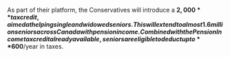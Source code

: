 As part of their platform, the Conservatives will introduce a **$2,000** tax credit, aimed at helping single and widowed seniors. This will extend to almost 1.6 million seniors across Canada with pension income. Combined with the Pension Income tax credit already available, seniors are eligible to deduct up to **$600**/year in taxes.